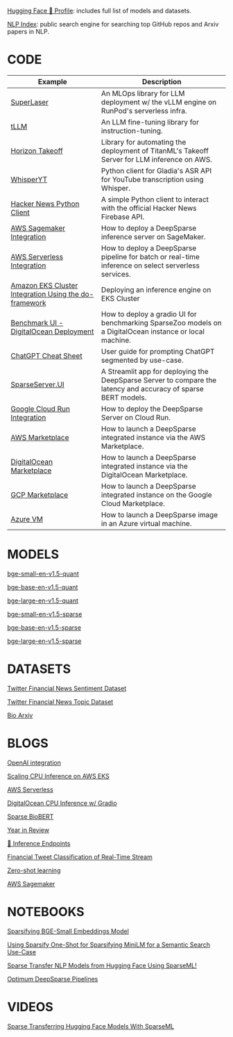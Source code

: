 [Hugging Face 🤗 Profile](https://huggingface.co/zeroshot): includes full list of models and datasets.

[NLP Index](https://index.quantumstat.com/): public search engine for searching top GitHub repos and Arxiv papers in NLP.

# CODE

| Example     |      Description      |
|----------|-------------|
| [SuperLaser](https://github.com/InquestGeronimo/superlaser) | An MLOps library for LLM deployment w/ the vLLM engine on RunPod's serverless infra. |
| [tLLM](https://github.com/InquestGeronimo/tllm) | An LLM fine-tuning library for instruction-tuning. |
| [Horizon Takeoff](https://github.com/InquestGeronimo/horizon-takeoff) | Library for automating the deployment of TitanML's Takeoff Server for LLM inference on AWS. |
| [WhisperYT](https://github.com/InquestGeronimo/whisperyt) | Python client for Gladia's ASR API for YouTube transcription using Whisper. |
| [Hacker News Python Client](https://github.com/InquestGeronimo/hacker-news-client) | A simple Python client to interact with the official Hacker News Firebase API. |
| [AWS Sagemaker Integration](https://github.com/neuralmagic/deepsparse/tree/main/examples/aws-sagemaker/)  | How to deploy a DeepSparse inference server on SageMaker. |
| [AWS Serverless Integration](https://github.com/neuralmagic/deepsparse/tree/main/examples/aws-serverless/)  | How to deploy a DeepSparse pipeline for batch or real-time inference on select serverless services. |
| [Amazon EKS Cluster Integration Using the do-framework](https://github.com/neuralmagic/aws-do-eks) | Deploying an inference engine on EKS Cluster |
| [Benchmark UI - DigitalOcean Deployment](https://github.com/neuralmagic/deepsparse/tree/main/examples/benchmark-ui/)  | How to deploy a gradio UI for benchmarking SparseZoo models on a DigitalOcean instance or local machine.  |
| [ChatGPT Cheat Sheet](https://github.com/neuralmagic/deepsparse/tree/main/examples/chatgpt-cheat-sheet/)  | User guide for prompting ChatGPT segmented by use-case.  |
| [SparseServer.UI](https://github.com/neuralmagic/deepsparse/tree/main/examples/sparseserver-ui/)  | A Streamlit app for deploying the DeepSparse Server to compare the latency and accuracy of sparse BERT models. |
| [Google Cloud Run Integration](https://github.com/neuralmagic/deepsparse/tree/main/examples/google-cloud-run/) | How to deploy the DeepSparse Server on Cloud Run. |
| [AWS Marketplace](https://github.com/neuralmagic/deepsparse/tree/main/examples/aws-marketplace/)  | How to launch a DeepSparse integrated instance via the AWS Marketplace. |
| [DigitalOcean Marketplace](https://github.com/neuralmagic/deepsparse/tree/main/examples/do-marketplace/)  | How to launch a DeepSparse integrated instance via the DigitalOcean Marketplace. |
| [GCP Marketplace](https://github.com/neuralmagic/deepsparse/tree/main/examples/gcp-marketplace/) | How to launch a DeepSparse integrated instance on the Google Cloud Marketplace. |
| [Azure VM](https://github.com/neuralmagic/deepsparse/tree/main/examples/azure-vm/)  | How to launch a DeepSparse image in an Azure virtual machine. |

# MODELS
[bge-small-en-v1.5-quant](https://huggingface.co/neuralmagic/bge-small-en-v1.5-quant)

[bge-base-en-v1.5-quant](https://huggingface.co/neuralmagic/bge-base-en-v1.5-quant)

[bge-large-en-v1.5-quant](https://huggingface.co/neuralmagic/bge-large-en-v1.5-quant)

[bge-small-en-v1.5-sparse](https://huggingface.co/neuralmagic/bge-small-en-v1.5-sparse)

[bge-base-en-v1.5-sparse](https://huggingface.co/neuralmagic/bge-base-en-v1.5-sparse)

[bge-large-en-v1.5-sparse](https://huggingface.co/neuralmagic/bge-large-en-v1.5-sparse)

# DATASETS
[Twitter Financial News Sentiment Dataset](https://huggingface.co/datasets/zeroshot/twitter-financial-news-sentiment)

[Twitter Financial News Topic Dataset](https://huggingface.co/datasets/zeroshot/twitter-financial-news-topic)

[Bio Arxiv](https://huggingface.co/datasets/zeroshot/arxiv-biology)

# BLOGS
[OpenAI integration](https://neuralmagic.com/blog/integrating-deepsparse-with-openais-api-for-fast-local-llms/)

[Scaling CPU Inference on AWS EKS](https://neuralmagic.com/blog/scaling-cpu-inference-on-aws-eks-with-deepsparse/)

[AWS Serverless](https://neuralmagic.com/blog/deploy-serverless-machine-learning-inference-on-aws-with-deepsparse/)

[DigitalOcean CPU Inference w/ Gradio](https://neuralmagic.com/blog/how-to-achieve-up-to-3x-ai-speedup-on-digitaloceans-premium-cpus/)

[Sparse BioBERT](https://neuralmagic.com/blog/revolutionizing-biology-research-with-lightning-fast-nlp-introducing-sparse-biobert/)

[Year in Review](https://neuralmagic.com/blog/2022-year-in-review-at-neural-magic/)

[🤗 Inference Endpoints](https://neuralmagic.com/blog/accelerate-hugging-face-inference-endpoints-with-deepsparse/)

[Financial Tweet Classification of Real-Time Stream](https://neuralmagic.com/blog/classifying-finance-tweets-in-real-time-with-sparse-transformers/)

[Zero-shot learning](https://neuralmagic.com/blog/faster-zero-shot-learning-with-sparsity/)

[AWS Sagemaker](https://neuralmagic.com/blog/deepsparse-engine-aws-sagemaker/)

# NOTEBOOKS
[Sparsifying BGE-Small Embeddings Model](https://colab.research.google.com/github/neuralmagic/examples/blob/main/notebooks/sparsify-bge-small/Sparsifying_BGE_Small.ipynb)

[Using Sparsify One-Shot for Sparsifying MiniLM for a Semantic Search Use-Case](https://colab.research.google.com/github/neuralmagic/examples/blob/main/notebooks/sparsify-sentence-embeddings/Sparsify_One-Shot.ipynb)

[Sparse Transfer NLP Models from Hugging Face Using SparseML!](https://www.youtube.com/redirect?event=video_description&redir_token=QUFFLUhqblg0YjlGNUFwZ1pRRzJhd0RwWndQRWV4ZUF2Z3xBQ3Jtc0trV21HVkhwZjNxQlMtY2xjVHRrMG9obzlybXFnNlNFQnJBeUlqZVR0WWY0aFp4YkczeEU5VnJ5Vzc5YVk1THBobjkxTlNLSDdhTHJhYkxvSENHWjNmYmptZlZnclRUS3M4T2NtZjVKclYtVjhBY0Z0TQ&q=https%3A%2F%2Fcolab.research.google.com%2Fdrive%2F1I5ez6ZpdT0K-yo7l9AXrrJ7tIFoEP8Jv&v=ltdKqiB7FFU)

[Optimum DeepSparse Pipelines](https://github.com/neuralmagic/examples/blob/main/notebooks/optimum-export/optimum-pipelines.ipynb)

# VIDEOS

[Sparse Transferring Hugging Face Models With SparseML](https://www.youtube.com/watch?v=ltdKqiB7FFU)
